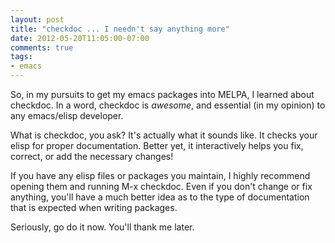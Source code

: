```yaml
---
layout: post
title: "checkdoc ... I needn't say anything more"
date: 2012-05-20T11:05:00-07:00
comments: true
tags:
- emacs
---
```

So, in my pursuits to get my emacs packages into MELPA, I learned about checkdoc. In a word, checkdoc is *awesome*, and essential (in my opinion) to any emacs/elisp developer.
<!--more-->
What is checkdoc, you ask? It's actually what it sounds like. It checks your elisp for proper documentation. Better yet, it interactively helps you fix, correct, or add the necessary changes!

If you have any elisp files or packages you maintain, I highly recommend opening them and running M-x checkdoc. Even if you don't change or fix anything, you'll have a much better idea as to the type of documentation that is expected when writing packages.

Seriously, go do it now. You'll thank me later.
